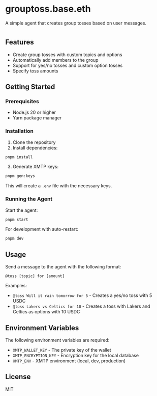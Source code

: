 # grouptoss.base.eth

A simple agent that creates group tosses based on user messages.

#

## Features

- Create group tosses with custom topics and options
- Automatically add members to the group
- Support for yes/no tosses and custom option tosses
- Specify toss amounts

## Getting Started

### Prerequisites

- Node.js 20 or higher
- Yarn package manager

### Installation

1. Clone the repository
2. Install dependencies:

```bash
pnpm install
```

3. Generate XMTP keys:

```bash
pnpm gen:keys
```

This will create a `.env` file with the necessary keys.

### Running the Agent

Start the agent:

```bash
pnpm start
```

For development with auto-restart:

```bash
pnpm dev
```

## Usage

Send a message to the agent with the following format:

```
@toss [topic] for [amount]
```

Examples:

- `@toss Will it rain tomorrow for 5` - Creates a yes/no toss with 5 USDC
- `@toss Lakers vs Celtics for 10` - Creates a toss with Lakers and Celtics as
  options with 10 USDC

## Environment Variables

The following environment variables are required:

- `XMTP_WALLET_KEY` - The private key of the wallet
- `XMTP_ENCRYPTION_KEY` - Encryption key for the local database
- `XMTP_ENV` - XMTP environment (local, dev, production)

## License

MIT
